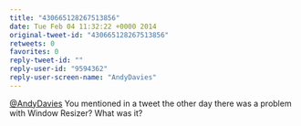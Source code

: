 ```yaml
---
title: "430665128267513856"
date: Tue Feb 04 11:32:22 +0000 2014
original-tweet-id: "430665128267513856"
retweets: 0
favorites: 0
reply-tweet-id: ""
reply-user-id: "9594362"
reply-user-screen-name: "AndyDavies"
---
```

<a href="https://twitter.com/AndyDavies">@AndyDavies</a> You mentioned in a tweet the other day there was a problem with Window Resizer? What was it?
